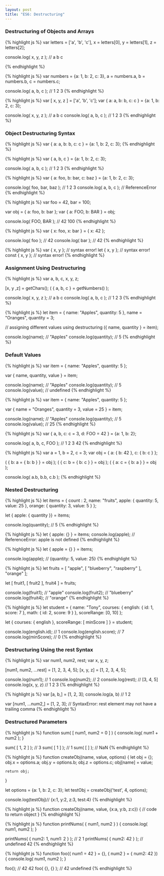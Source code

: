 ```yaml
---
layout: post
title: "ES6: Destructuring"
---
```


<!-- {% highlight js %}
{% endhighlight %} -->

### Destructuring of Objects and Arrays

{% highlight js %}
var letters = ['a', 'b', 'c'],
    x = letters[0],
    y = letters[1],
    z = letters[2];

console.log( x, y, z ); // a b c

{% endhighlight %}


{% highlight js %}
var numbers = {a: 1, b: 2, c: 3},
    a = numbers.a,
    b = numbers.b,
    c = numbers.c;

console.log( a, b, c ); // 1 2 3
{% endhighlight %}

{% highlight js %}
var [ x, y, z ] = ['a', 'b', 'c'];
var { a: a, b: b, c: c } = {a: 1, b: 2, c: 3};

console.log( x, y, z ); // a b c
console.log( a, b, c ); // 1 2 3
{% endhighlight %}

### Object Destructuring Syntax

{% highlight js %}
var { a: a, b: b, c: c } = {a: 1, b: 2, c: 3};
{% endhighlight %}

{% highlight js %}
var { a, b, c } = {a: 1, b: 2, c: 3};

console.log( a, b, c ); // 1 2 3
{% endhighlight %}

{% highlight js %}
var { a: foo, b: bar, c: baz } = {a: 1, b: 2, c: 3};

console.log( foo, bar, baz ); // 1 2 3
console.log( a, b, c ); // ReferenceError
{% endhighlight %}

{% highlight js %}
var foo = 42, bar = 100;

var obj = { a: foo, b: bar };
var { a: FOO, b: BAR } = obj;

console.log( FOO, BAR ); // 42 100
{% endhighlight %}

{% highlight js %}
var { x: foo, x: bar } = { x: 42 };

console.log( foo ); // 42
console.log( bar ); // 42
{% endhighlight %}

{% highlight js %}
var { x, y }; // syntax error!
let { x, y }; // syntax error!
const { x, y }; // syntax error!
{% endhighlight %}

### Assignment Using Destructuring

{% highlight js %}
var a, b, c, x, y, z;

[x, y ,z] = getChars();
( { a, b, c } = getNumbers() );

console.log( x, y, z ); // a b c
console.log( a, b, c ); // 1 2 3
{% endhighlight %}

{% highlight js %}
let item = {
        name: "Apples",
        quantity: 5
    },
    name = "Oranges",
    quantity = 3;

// assigning different values using destructuring
({ name, quantity } = item);

console.log(name); // "Apples"
console.log(quantity); // 5
{% endhighlight %}

### Default Values

{% highlight js %}
var item = {
    name: "Apples",
    quantity: 5
};

var { name, quantity, value } = item;

console.log(name); // "Apples"
console.log(quantity); // 5
console.log(value); // undefined
{% endhighlight %}

{% highlight js %}
var item = {
    name: "Apples",
    quantity: 5
};

var { name = "Oranges", quantity = 3, value = 25 } = item;

console.log(name); // "Apples"
console.log(quantity); // 5
console.log(value); // 25
{% endhighlight %}

{% highlight js %}
var { a, b, c: c = 3, d: FOO = 42 } = {a: 1, b: 2};

console.log( a, b, c, FOO ); // 1 2 3 42
{% endhighlight %}

{% highlight js %}
var a = 1, b = 2, c = 3;
var obj = { a: { b: 42 }, c: { b: c } };

( { b: a = { b: b } } = obj );
( { c: b = { b: c } } = obj );
( { a: c = { b: a } } = obj );

console.log( a.b, b.b, c.b );
{% endhighlight %}

### Nested Destructuring

{% highlight js %}
let items = {
    count : 2,
    name: "fruits",
    apple: {
        quantity: 5,
        value: 25
    },
    orange: {
        quantity: 3,
        value: 5
    }
};

let { apple: { quantity }} = items;

console.log(quantity); // 5
{% endhighlight %}

{% highlight js %}
let { apple: {} } = items;
console.log(apple); // ReferenceError: apple is not defined
{% endhighlight %}

{% highlight js %}
let { apple = {} } = items;

console.log(apple); // {quantity: 5, value: 25}
{% endhighlight %}

{% highlight js %}
let fruits = [ "apple", [ "blueberry", "raspberry" ], "orange" ];

let [ fruit1, [ fruit2 ], fruit4 ] = fruits;

console.log(fruit1); // "apple"
console.log(fruit2); // "blueberry"
console.log(fruit4); // "orange"
{% endhighlight %}

{% highlight js %}
let student = {
    name: "Tony",
    courses: {
        english: {
            id: 1,
            score: 7
        },
        math: {
            id: 2,
            score: 9
        }
    },
    scoreRange: [0, 10]
};

let {
    courses: { english },
    scoreRange: [ minScore ]
} = student;

console.log(english.id); // 1
console.log(english.score); // 7
console.log(minScore); // 0
{% endhighlight %}

### Destructuring Using the rest Syntax

{% highlight js %}
var num1, num2, rest;
var x, y, z;

[num1, num2, ...rest] = [1, 2, 3, 4, 5];
[x, y, z] = [1, 2, 3, 4, 5];

console.log(num1); // 1
console.log(num2); // 2
console.log(rest); // [3, 4, 5]
console.log(x, y, z) // 1 2 3
{% endhighlight %}

{% highlight js %}
var [a, b,] = [1, 2, 3];
console.log(a, b) // 1 2

var [num1, ...num2,] = [1, 2, 3];
// SyntaxError: rest element may not have a trailing comma
{% endhighlight %}

### Destructured Parameters

{% highlight js %}
function sum( [ num1, num2 = 0 ] ) {
    console.log( num1 + num2 );
}

sum( [ 1, 2 ] ); // 3
sum( [ 1 ] ); // 1
sum( [ ] ); // NaN
{% endhighlight %}

{% highlight js %}
function createObj(name, value, options) {
    let obj = {};
    obj.x = options.a;
    obj.y = options.b;
    obj.z = options.c;
    obj[name] = value;

    return obj;
}

let options = {a: 1, b: 2, c: 3};
let testObj = createObj('test', 4, options);

console.log(testObj)// {x:1, y:2, z:3, test:4}
{% endhighlight %}

{% highlight js %}
function createObj(name, value, {x:a, y:b, z:c}) {
    // code to return object
}
{% endhighlight %}

{% highlight js %}
function printNums( { num1, num2 } ) {
    console.log( num1, num2 );
}

printNums( { num2: 1, num1: 2 } ); // 2 1
printNums( { num2: 42 } ); // undefined 42
{% endhighlight %}

{% highlight js %}
function foo({ num1 = 42 } = {}, { num2 } = { num2: 42 }) {
    console.log( num1, num2 );
}

foo(); // 42 42
foo( {}, {} ); // 42 undefined
{% endhighlight %}